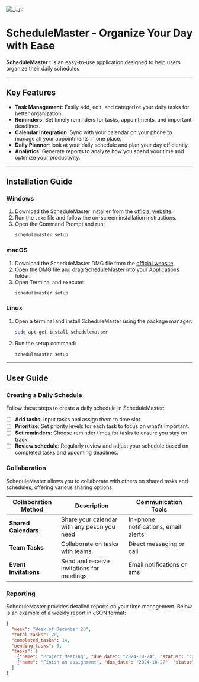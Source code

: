 ![تنزيل](https://github.com/user-attachments/assets/3dcf40d3-54cf-486b-a531-ccbc307a0d4c)
# ScheduleMaster - Organize Your Day with Ease

**ScheduleMaster** t is an easy-to-use application designed to help users organize their daily schedules

---

## Key Features

- **Task Management**: Easily add, edit, and categorize your daily tasks for better organization.
- **Reminders**: Set timely reminders for tasks, appointments, and important deadlines.
- **Calendar Integration**: Sync with your calendar on your phone  to manage all your appointments in one place.
- **Daily Planner**: look at your daily schedule  and plan your day efficiently.
- **Analytics**: Generate reports to analyze how you spend your time and optimize your productivity.

---

## Installation Guide

### Windows
1. Download the ScheduleMaster installer from the [official website](https://schedulemaster.com/download).
2. Run the `.exe` file and follow the on-screen installation instructions.
3. Open the Command Prompt and run:
    ```bash
    schedulemaster setup
    ```

### macOS
1. Download the ScheduleMaster DMG file from the [official website](https://schedulemaster.com/download).
2. Open the DMG file and drag ScheduleMaster into your Applications folder.
3. Open Terminal and execute:
    ```bash
    schedulemaster setup
    ```

### Linux
1. Open a terminal and install ScheduleMaster using the package manager:
    ```bash
    sudo apt-get install schedulemaster
    ```
2. Run the setup command:
    ```bash
    schedulemaster setup
    ```

---

## User Guide

### Creating a Daily Schedule

Follow these steps to create a daily schedule in ScheduleMaster:

- [ ] **Add tasks**: Input tasks and assign them to time slot
- [ ] **Prioritize**: Set priority levels for each task to focus on what’s important.
- [ ] **Set reminders**: Choose reminder times for tasks to ensure you stay on track.
- [ ] **Review schedule**: Regularly review and adjust your schedule based on completed tasks and upcoming deadlines.

### Collaboration

ScheduleMaster allows you to collaborate with others on shared tasks and schedules, offering various sharing options:

| Collaboration Method | Description                                   | Communication Tools       |
|----------------------|-----------------------------------------------|---------------------------|
| **Shared Calendars**  | Share your calendar with any peson you need | In-phone notifications, email alerts |
| **Team Tasks**        | Collaborate on tasks with teams.     | Direct messaging or call          |
| **Event Invitations** | Send and receive invitations for meetings | Email notifications or sms     |

### Reporting

ScheduleMaster provides detailed reports on your time management. Below is an example of a weekly report in JSON format:

```json
{
  "week": "Week of December 20",
  "total_tasks": 20,
  "completed_tasks": 14,
  "pending_tasks": 6,
  "tasks": [
    {"name": "Project Meeting", "due_date": "2024-10-24", "status": "completed"},
    {"name": "Finish an assignment", "due_date": "2024-10-27", "status": "pending"}
  ]
}



